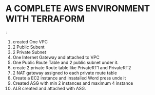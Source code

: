 # A COMPLETE AWS ENVIRONMENT WITH TERRAFORM
:
1. created One VPC
2. 2 Public Subent
3. 2 Private Subnet
4. One Internet Gateway and attached to VPC
5. One Public Route Table and 2 public subnet under it.
6. create 2 private Route table like PrivateRT1 and PrivateRT2
7. 2 NAT gateway assigned to each private route table
8. Create a EC2 instance and insatalled Word press unde it
9. Created ASG with min 2 instances and maximum 4 instance
10. ALB created and attached with ASG.
